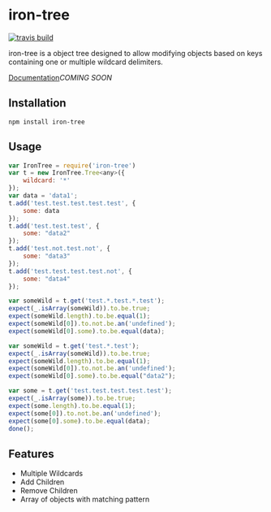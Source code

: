 # iron-tree
[![travis build](https://travis-ci.org/ferrous-frameworks/iron-tree.svg?branch=master)](https://travis-ci.org/ferrous-frameworks/iron-tree)

iron-tree is a object tree designed to allow modifying objects based on keys containing one or multiple wildcard delimiters.

[Documentation](http://)*COMING SOON*

## Installation

`npm install iron-tree`

## Usage

```js
var IronTree = require('iron-tree')
var t = new IronTree.Tree<any>({
    wildcard: '*'
});
var data = 'data1';
t.add('test.test.test.test.test', {
    some: data
});
t.add('test.test.test', {
    some: "data2"
});
t.add('test.not.test.not', {
    some: "data3"
});
t.add('test.test.test.test.not', {
    some: "data4"
});

var someWild = t.get('test.*.test.*.test');
expect(_.isArray(someWild)).to.be.true;
expect(someWild.length).to.be.equal(1);
expect(someWild[0]).to.not.be.an('undefined');
expect(someWild[0].some).to.be.equal(data);

var someWild = t.get('test.*.test');
expect(_.isArray(someWild)).to.be.true;
expect(someWild.length).to.be.equal(1);
expect(someWild[0]).to.not.be.an('undefined');
expect(someWild[0].some).to.be.equal("data2");

var some = t.get('test.test.test.test.test');
expect(_.isArray(some)).to.be.true;
expect(some.length).to.be.equal(1);
expect(some[0]).to.not.be.an('undefined');
expect(some[0].some).to.be.equal(data);
done();
```

## Features

- Multiple Wildcards
- Add Children
- Remove Children
- Array of objects with matching pattern
